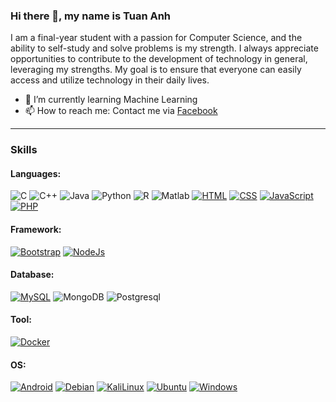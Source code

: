 ### Hi there 👋, my name is Tuan Anh

I am a final-year student with a passion for Computer Science, and the ability to self-study and solve problems is my strength. I always appreciate opportunities to contribute to the development of technology in general, leveraging my strengths. My goal is to ensure that everyone can easily access and utilize technology in their daily lives.

- 🌱 I’m currently learning Machine Learning
- 📫 How to reach me: Contact me via [Facebook](https://www.facebook.com/tuananh020402/)

----

### Skills
#### Languages: 
 ![C][C.c]
 ![C++][C++.cpp]
 ![Java][Java.java]
 ![Python][Python.py]
 ![R][R.R]
 ![Matlab][Matlab.m]
 [![HTML][HTML.html]][HTML-url]
 [![CSS][CSS.css]][CSS-url]
 [![JavaScript][JavaScript.js]][JavaScript-url]
 [![PHP][PHP.php]][PHP-url]
 
#### Framework:
 [![Bootstrap][Bootstrap.css]][Bootstrap-url]
 [![NodeJs][NodeJs.js]][NodeJs-url]
 
#### Database:
 [![MySQL][MySQL.db]][MYSQL-url]
 ![MongoDB][MongoDB.db]
 ![Postgresql][Postgresql.db]

#### Tool:
 [![Docker][Docker.dockerfile]][Docker-url] 

#### OS:
 [![Android][Android.apk]][Android-url]
 [![Debian][Debian.deb]][Debian-url]
 [![KaliLinux][KaliLinux.deb]][KaliLinux-url]
 [![Ubuntu][Ubuntu.deb]][Ubuntu-url]
 [![Windows][Windows.exe]][Windows-url]

 


<!--
**vhtuananh020402/vhtuananh020402** is a ✨ _special_ ✨ repository because its `README.md` (this file) appears on your GitHub profile.

Here are some ideas to get you started:

- 🔭 I’m currently working on ...
- 🌱 I’m currently learning ...
- 👯 I’m looking to collaborate on ...
- 🤔 I’m looking for help with ...
- 💬 Ask me about ...
- 📫 How to reach me: ...
- 😄 Pronouns: ...
- ⚡ Fun fact: ...
-->

[HTML.html]: https://img.shields.io/badge/HTML5-E34F26?style=for-the-badge&logo=html5&logoColor=white
[HTML-url]: https://html.spec.whatwg.org/
[CSS.css]: https://img.shields.io/badge/CSS3-1572B6?style=for-the-badge&logo=css3&logoColor=white
[CSS-url]: https://www.w3.org/TR/CSS/#css
[JavaScript.js]: https://img.shields.io/badge/JavaScript-F7DF1E?style=for-the-badge&logo=javascript&logoColor=black
[JavaScript-url]: https://www.ecma-international.org/publications-and-standards/standards/ecma-262/
[PHP.php]: https://img.shields.io/badge/PHP-777BB4?style=for-the-badge&logo=php&logoColor=white
[PHP-url]: https://www.php.net/
[MySQL.db]: https://img.shields.io/badge/MySQL-005C84?style=for-the-badge&logo=mysql&logoColor=white
[MySQL-url]: https://www.mysql.com/
[MongoDB.db]: https://img.shields.io/badge/MongoDB-4EA94B?style=for-the-badge&logo=mongodb&logoColor=white
[Postgresql.db]: https://img.shields.io/badge/PostgreSQL-316192?style=for-the-badge&logo=postgresql&logoColor=white
[Docker.dockerfile]: https://img.shields.io/badge/Docker-0377FC?style=for-the-badge&logo=docker&logoColor=white
[Docker-url]: https://www.docker.com/
[Bootstrap.css]: https://img.shields.io/badge/Bootstrap-563D7C?style=for-the-badge&logo=bootstrap&logoColor=white
[Bootstrap-url]: https://getbootstrap.com/
[Less.js]: https://img.shields.io/badge/less-2B4C80?style=for-the-badge&logo=less&logoColor=white
[NodeJs.js]: https://img.shields.io/badge/Node.js-43853D?style=for-the-badge&logo=node.js&logoColor=white
[NodeJs-url]: https://nodejs.org/
[Linux.deb]: https://img.shields.io/badge/Linux-FCC624?style=for-the-badge&logo=linux&logoColor=black
[Android.apk]: https://img.shields.io/badge/Android-3DDC84?style=for-the-badge&logo=android&logoColor=white
[Android-url]: https://www.android.com/
[Debian.deb]: https://img.shields.io/badge/Debian-A81D33?style=for-the-badge&logo=debian&logoColor=white
[Debian-url]: https://www.debian.org/
[KaliLinux.deb]: https://img.shields.io/badge/Kali_Linux-557C94?style=for-the-badge&logo=kali-linux&logoColor=white
[KaliLinux-url]: https://www.kali.org/
[Ubuntu.deb]: https://img.shields.io/badge/Ubuntu-E95420?style=for-the-badge&logo=ubuntu&logoColor=white
[Ubuntu-url]: https://ubuntu.com/
[Windows.exe]: https://img.shields.io/badge/Windows-0078D6?style=for-the-badge&logo=windows&logoColor=white
[Windows-url]: https://www.microsoft.com/en-us/windows
[C.c]: https://img.shields.io/badge/C-00599C?style=for-the-badge&logo=c&logoColor=white
[C++.cpp]: https://img.shields.io/badge/C%2B%2B-00599C?style=for-the-badge&logo=c%2B%2B&logoColor=white
[Java.java]: https://img.shields.io/badge/Java-ED8B00?style=for-the-badge&logo=openjdk&logoColor=white
[R.R]: https://img.shields.io/badge/R-276DC3?style=for-the-badge&logo=r&logoColor=white
[Matlab.m]: https://img.shields.io/badge/Matlab-00599C?style=for-the-badge&logo=matlab&logoColor=white
[Python.py]: https://img.shields.io/badge/Python-3776AB?style=for-the-badge&logo=python&logoColor=white

